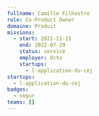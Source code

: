 ```yaml
---
fullname: Camille Filhastre
role: Co-Product Owner
domaine: Produit
missions:
  - start: 2021-11-15
    end: 2022-07-29
    status: service
    employer: Octo
    startups:
      - l-application-du-cej
startups:
  - l-application-du-cej
badges:
  - segur
teams: []
---
```

